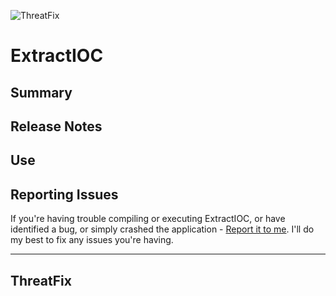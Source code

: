 ![ThreatFix](http://cdn1.editmysite.com/uploads/5/1/4/0/51408561/background-images/1387838909.png)

ExtractIOC
===============

Summary
---------------

Release Notes
---------------

Use
---------------

Reporting Issues
----------------
If you're having trouble compiling or executing ExtractIOC, or have identified
a bug, or simply crashed the application - [Report it to me]. I'll do my best
to fix any issues you're having.

[Report it to me]: https://github.com/threatfix/ExtractIOC/wiki

---------------
ThreatFix
----------------

